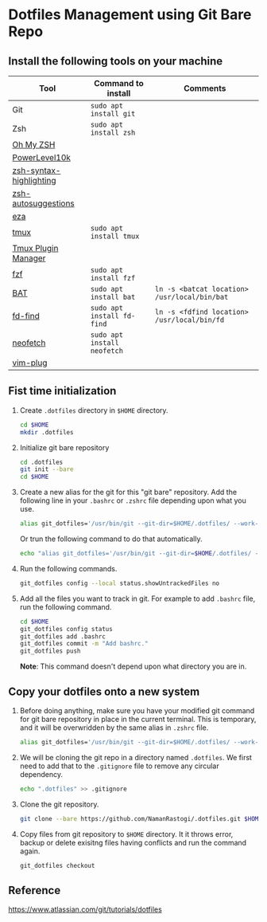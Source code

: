 # Dotfiles Management using Git Bare Repo

## Install the following tools on your machine
| Tool | Command to install | Comments |
|---|---|--|
| Git                                                   | `sudo apt install git` | |
| Zsh                                                   | `sudo apt install zsh` | |
| [Oh My ZSH](https://ohmyz.sh/#install)                | | |
| [PowerLevel10k](https://github.com/romkatv/powerlevel10k#oh-my-zsh) | | |
| [zsh-syntax-highlighting ](https://github.com/zsh-users/zsh-syntax-highlighting/blob/master/INSTALL.md#oh-my-zsh) | | |
| [zsh-autosuggestions](https://github.com/zsh-users/zsh-autosuggestions/blob/master/INSTALL.md#oh-my-zsh) | | |
| [eza](https://github.com/eza-community/eza/blob/main/INSTALL.md#debian-and-ubuntu) | | |
| [tmux](https://github.com/tmux/tmux/wiki)             | `sudo apt install tmux` | |
| [Tmux Plugin Manager](https://github.com/tmux-plugins/tpm) | | |
| [fzf](https://github.com/junegunn/fzf)                | `sudo apt install fzf` | |
| [BAT](https://github.com/sharkdp/bat)                 | `sudo apt install bat` | `ln -s <batcat location> /usr/local/bin/bat` |
| [fd-find](https://github.com/sharkdp/fd)              | `sudo apt install fd-find` | `ln -s <fdfind location> /usr/local/bin/fd` |
| [neofetch](https://github.com/dylanaraps/neofetch)    | `sudo apt install neofetch` | |
| [vim-plug](https://github.com/junegunn/vim-plug)      | | |


## Fist time initialization

1. Create `.dotfiles` directory in `$HOME` directory.
    ```sh
    cd $HOME
    mkdir .dotfiles
    ```

1. Initialize git bare repository
    ```sh
    cd .dotfiles
    git init --bare
    cd $HOME
    ```

1. Create a new alias for the git for this "git bare" repository. Add the following line in your `.bashrc` or `.zshrc` file depending upon what you use.
    ```sh
    alias git_dotfiles='/usr/bin/git --git-dir=$HOME/.dotfiles/ --work-tree=$HOME'
    ```
    Or trun the following command to do that automatically.
    ```sh
    echo "alias git_dotfiles='/usr/bin/git --git-dir=$HOME/.dotfiles/ --work-tree=$HOME'" >> $HOME/.bashrc
    ```

1. Run the following commands.
    ```sh
    git_dotfiles config --local status.showUntrackedFiles no
    ```

1. Add all the files you want to track in git. For example to add `.bashrc` file, run the following command.
    ```sh
    cd $HOME
    git_dotfiles config status
    git_dotfiles add .bashrc
    git_dotfiles commit -m "Add bashrc."
    git_dotfiles push
    ```
    **Note**: This command doesn't depend upon what directory you are in.


## Copy your dotfiles onto a new system

1. Before doing anything, make sure you have your modified git command for git bare repository in place in the current terminal. This is temporary, and it will be overwridden by the same alias in `.zshrc` file.

    ```sh
    alias git_dotfiles='/usr/bin/git --git-dir=$HOME/.dotfiles/ --work-tree=$HOME'
    ```

1. We will be cloning the git repo in a directory named `.dotfiles`. We first need to add that to the `.gitignore` file to remove any circular dependency.

    ```sh
    echo ".dotfiles" >> .gitignore
    ```

1. Clone the git repository.

    ```sh
    git clone --bare https://github.com/NamanRastogi/.dotfiles.git $HOME/.dotfiles
    ```

1. Copy files from git repository to `$HOME` directory. It it throws error, backup or delete exisitng files having conflicts and run the command again.

    ```sh
    git_dotfiles checkout
    ```


## Reference
https://www.atlassian.com/git/tutorials/dotfiles
